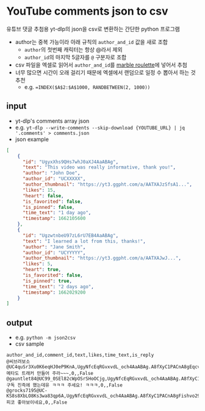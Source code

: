 # YouTube comments json to csv
유튜브 댓글 추첨용 yt-dlp의 json을 csv로 변환하는 간단한 python 프로그램

* author는 중복 가능이라 아래 규칙의 `author_and_id` 값을 새로 조합
  * `author`의 첫번째 캐릭터는 항상 @라서 제외
  * `author_id`의 마지막 5글자를 `@` 구분자로 조합
* csv 파일을 엑셀로 읽어서 `author_and_id`를 [marble roulette](https://lazygyu.github.io/roulette/)에 넣어서 추첨
* 너무 많으면 시간이 오래 걸리기 때문에 엑셀에서 랜덤으로 일정 수 뽑아서 하는 것 추천
  * e.g. `=INDEX($A$2:$A$1000, RANDBETWEEN(2, 1000))`

## input
* yt-dlp's comments array json
* e.g. `yt-dlp --write-comments --skip-download {YOUTUBE_URL} | jq '.comments' > comments.json`
* json example
```json
[
    {
      "id": "UgyxXhs9QHs7whJ0aXJ4AaABAg",
      "text": "This video was really informative, thank you!",
      "author": "John Doe",
      "author_id": "UCXXXXX",
      "author_thumbnail": "https://yt3.ggpht.com/a/AATXAJzSfsA1...",
      "likes": 15,
      "heart": false,
      "is_favorited": false,
      "is_pinned": false,
      "time_text": "1 day ago",
      "timestamp": 1662105600
    },
    {
      "id": "UgzwtnbeU97zL6rU7EB4AaABAg",
      "text": "I learned a lot from this, thanks!",
      "author": "Jane Smith",
      "author_id": "UCYYYYY",
      "author_thumbnail": "https://yt3.ggpht.com/a/AATXAJwJ...",
      "likes": 5,
      "heart": true,
      "is_favorited": false,
      "is_pinned": true,
      "time_text": "2 days ago",
      "timestamp": 1662029200
    }
]
```

## output
* e.g. `python -m json2csv`
* csv sample
```
author_and_id,comment_id,text,likes,time_text,is_reply
@씨브려보소@UC4quSr3Xu0K6eqHJ0eP9KnA,UgyNfcEqRGvxvdL_och4AaABAg.A8fXyC1PACnA8gEqcvjjK6,메타도 트래커 만들어 주라~~~,0,,False
@gauntlet84@UC99_0SEl82cWpOSrSHoOCjg,UgyNfcEqRGvxvdL_och4AaABAg.A8fXyC1PACnA8gFgZ8S1pr,구독 진즉에 했는데유 ㅋㅋㅋ 주세요! ㅋㅋㅋ,0,,False
@grocks7195@UC-KS8s8XbLO8Ks3wa83qp6A,UgyNfcEqRGvxvdL_och4AaABAg.A8fXyC1PACnA8gFishvo29,피코 좋아보이네요,0,,False
```